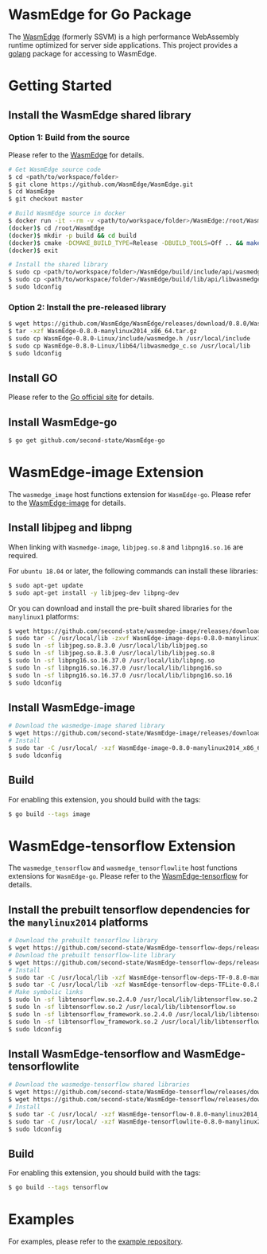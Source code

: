 # WasmEdge for Go Package

The [WasmEdge](https://github.com/WasmEdge/WasmEdge) (formerly SSVM) is a high performance WebAssembly runtime optimized for server side applications. This project provides a [golang](https://golang.org/) package for accessing to WasmEdge.

# Getting Started

## Install the WasmEdge shared library

### Option 1: Build from the source

Please refer to the [WasmEdge](https://github.com/WasmEdge/WasmEdge) for details.

```bash
# Get WasmEdge source code
$ cd <path/to/workspace/folder>
$ git clone https://github.com/WasmEdge/WasmEdge.git
$ cd WasmEdge
$ git checkout master

# Build WasmEdge source in docker
$ docker run -it --rm -v <path/to/workspace/folder>/WasmEdge:/root/WasmEdge WasmEdge/WasmEdge:latest
(docker)$ cd /root/WasmEdge
(docker)$ mkdir -p build && cd build
(docker)$ cmake -DCMAKE_BUILD_TYPE=Release -DBUILD_TOOLS=Off .. && make -j
(docker)$ exit

# Install the shared library
$ sudo cp <path/to/workspace/folder>/WasmEdge/build/include/api/wasmedge.h /usr/local/include
$ sudo cp <path/to/workspace/folder>/WasmEdge/build/lib/api/libwasmedge_c.so /usr/local/lib
$ sudo ldconfig
```

### Option 2: Install the pre-released library

```bash
$ wget https://github.com/WasmEdge/WasmEdge/releases/download/0.8.0/WasmEdge-0.8.0-manylinux2014_x86_64.tar.gz
$ tar -xzf WasmEdge-0.8.0-manylinux2014_x86_64.tar.gz
$ sudo cp WasmEdge-0.8.0-Linux/include/wasmedge.h /usr/local/include
$ sudo cp WasmEdge-0.8.0-Linux/lib64/libwasmedge_c.so /usr/local/lib
$ sudo ldconfig
```

## Install GO

Please refer to the [Go official site](https://golang.org/doc/install) for details.

## Install WasmEdge-go

```bash
$ go get github.com/second-state/WasmEdge-go
```

# WasmEdge-image Extension

The `wasmedge_image` host functions extension for `WasmEdge-go`.
Please refer to the [WasmEdge-image](https://github.com/second-state/WasmEdge-image) for details.

## Install libjpeg and libpng

When linking with `Wasmedge-image`, `libjpeg.so.8` and `libpng16.so.16` are required.

For `ubuntu 18.04` or later, the following commands can install these libraries:
```bash
$ sudo apt-get update
$ sudo apt-get install -y libjpeg-dev libpng-dev
```

Or you can download and install the pre-built shared libraries for the `manylinux1` platforms:

```bash
$ wget https://github.com/second-state/wasmedge-image/releases/download/0.8.0/WasmEdge-image-deps-0.8.0-manylinux1_x86_64.tar.gz
$ sudo tar -C /usr/local/lib -zxvf WasmEdge-image-deps-0.8.0-manylinux1_x86_64.tar.gz
$ sudo ln -sf libjpeg.so.8.3.0 /usr/local/lib/libjpeg.so
$ sudo ln -sf libjpeg.so.8.3.0 /usr/local/lib/libjpeg.so.8
$ sudo ln -sf libpng16.so.16.37.0 /usr/local/lib/libpng.so
$ sudo ln -sf libpng16.so.16.37.0 /usr/local/lib/libpng16.so
$ sudo ln -sf libpng16.so.16.37.0 /usr/local/lib/libpng16.so.16
$ sudo ldconfig
```

## Install WasmEdge-image

```bash
# Download the wasmedge-image shared library
$ wget https://github.com/second-state/WasmEdge-image/releases/download/0.8.0/WasmEdge-image-0.8.0-manylinux2014_x86_64.tar.gz
# Install
$ sudo tar -C /usr/local/ -xzf WasmEdge-image-0.8.0-manylinux2014_x86_64.tar.gz
$ sudo ldconfig
```

## Build

For enabling this extension, you should build with the tags:

```bash
$ go build --tags image
```

# WasmEdge-tensorflow Extension

The `wasmedge_tensorflow` and `wasmedge_tensorflowlite` host functions extensions for `WasmEdge-go`.
Please refer to the [WasmEdge-tensorflow](https://github.com/second-state/WasmEdge-tensorflow) for details.

## Install the prebuilt tensorflow dependencies for the `manylinux2014` platforms

```bash
# Download the prebuilt tensorflow library
$ wget https://github.com/second-state/WasmEdge-tensorflow-deps/releases/download/0.8.0/WasmEdge-tensorflow-deps-TF-0.8.0-manylinux2014_x86_64.tar.gz
# Download the prebuilt tensorflow-lite library
$ wget https://github.com/second-state/WasmEdge-tensorflow-deps/releases/download/0.8.0/WasmEdge-tensorflow-deps-TFLite-0.8.0-manylinux2014_x86_64.tar.gz
# Install
$ sudo tar -C /usr/local/lib -xzf WasmEdge-tensorflow-deps-TF-0.8.0-manylinux2014_x86_64.tar.gz
$ sudo tar -C /usr/local/lib -xzf WasmEdge-tensorflow-deps-TFLite-0.8.0-manylinux2014_x86_64.tar.gz
# Make symbolic links
$ sudo ln -sf libtensorflow.so.2.4.0 /usr/local/lib/libtensorflow.so.2
$ sudo ln -sf libtensorflow.so.2 /usr/local/lib/libtensorflow.so
$ sudo ln -sf libtensorflow_framework.so.2.4.0 /usr/local/lib/libtensorflow_framework.so.2
$ sudo ln -sf libtensorflow_framework.so.2 /usr/local/lib/libtensorflow_framework.so
$ sudo ldconfig
```

## Install WasmEdge-tensorflow and WasmEdge-tensorflowlite

```bash
# Download the wasmedge-tensorflow shared libraries
$ wget https://github.com/second-state/WasmEdge-tensorflow/releases/download/0.8.0/WasmEdge-tensorflow-0.8.0-manylinux2014_x86_64.tar.gz
$ wget https://github.com/second-state/WasmEdge-tensorflow/releases/download/0.8.0/WasmEdge-tensorflowlite-0.8.0-manylinux2014_x86_64.tar.gz
# Install
$ sudo tar -C /usr/local/ -xzf WasmEdge-tensorflow-0.8.0-manylinux2014_x86_64.tar.gz
$ sudo tar -C /usr/local/ -xzf WasmEdge-tensorflowlite-0.8.0-manylinux2014_x86_64.tar.gz
$ sudo ldconfig
```

## Build

For enabling this extension, you should build with the tags:

```bash
$ go build --tags tensorflow
```

# Examples

For examples, please refer to the [example repository](https://github.com/second-state/WasmEdge-go-examples/).
